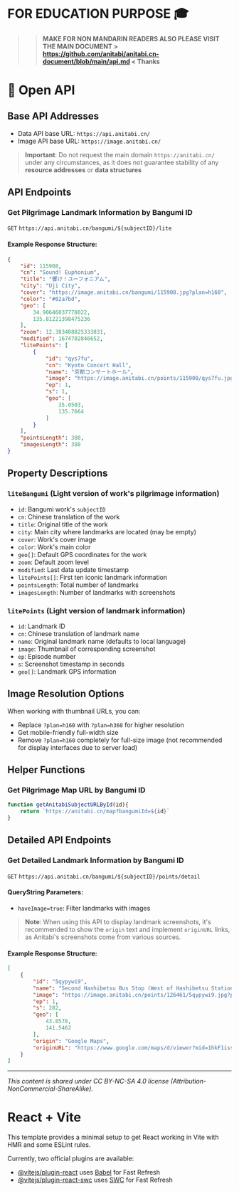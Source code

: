 # FOR EDUCATION PURPOSE 🎓
> >
> > #### MAKE FOR NON MANDARIN READERS  ALSO PLEASE VISIT THE  MAIN DOCUMENT  > https://github.com/anitabi/anitabi.cn-document/blob/main/api.md < Thanks
 
# 🔧 Open API

## Base API Addresses
* Data API base URL: `https://api.anitabi.cn/`
* Image API base URL: `https://image.anitabi.cn/`

> **Important**: Do not request the main domain `https://anitabi.cn/` under any circumstances, as it does not guarantee stability of any **resource addresses** or **data structures**

## API Endpoints

### Get Pilgrimage Landmark Information by Bangumi ID
`GET` `https://api.anitabi.cn/bangumi/${subjectID}/lite`

#### Example Response Structure:
```json
{
    "id": 115908,
    "cn": "Sound! Euphonium",
    "title": "響け！ユーフォニアム",
    "city": "Uji City",
    "cover": "https://image.anitabi.cn/bangumi/115908.jpg?plan=h160",
    "color": "#02a7bd",
    "geo": [
        34.90646037778022,
        135.81221398475236
    ],
    "zoom": 12.383488825333831,
    "modified": 1674702846652,
    "litePoints": [
        {
            "id": "qys7fu",
            "cn": "Kyoto Concert Hall",
            "name": "京都コンサートホール",
            "image": "https://image.anitabi.cn/points/115908/qys7fu.jpg?plan=h160",
            "ep": 1,
            "s": 1,
            "geo": [
                35.0503,
                135.7664
            ]
        }
    ],
    "pointsLength": 388,
    "imagesLength": 388
}
```

## Property Descriptions

### `liteBangumi` (Light version of work's pilgrimage information)
* `id`: Bangumi work's `subjectID`
* `cn`: Chinese translation of the work
* `title`: Original title of the work
* `city`: Main city where landmarks are located (may be empty)
* `cover`: Work's cover image
* `color`: Work's main color
* `geo[]`: Default GPS coordinates for the work
* `zoom`: Default zoom level
* `modified`: Last data update timestamp
* `litePoints[]`: First ten iconic landmark information
* `pointsLength`: Total number of landmarks
* `imagesLength`: Number of landmarks with screenshots

### `litePoints` (Light version of landmark information)
* `id`: Landmark ID
* `cn`: Chinese translation of landmark name
* `name`: Original landmark name (defaults to local language)
* `image`: Thumbnail of corresponding screenshot
* `ep`: Episode number
* `s`: Screenshot timestamp in seconds
* `geo[]`: Landmark GPS information

## Image Resolution Options

When working with thumbnail URLs, you can:
* Replace `?plan=h160` with `?plan=h360` for higher resolution
* Get mobile-friendly full-width size
* Remove `?plan=h160` completely for full-size image (not recommended for display interfaces due to server load)

## Helper Functions

### Get Pilgrimage Map URL by Bangumi ID
```javascript
function getAnitabiSubjectURLById(id){
    return `https://anitabi.cn/map?bangumiId=${id}`
}
```

## Detailed API Endpoints

### Get Detailed Landmark Information by Bangumi ID
`GET` `https://api.anitabi.cn/bangumi/${subjectID}/points/detail`

#### QueryString Parameters:
* `haveImage=true`: Filter landmarks with images

> **Note**: When using this API to display landmark screenshots, it's recommended to show the `origin` text and implement `originURL` links, as Anitabi's screenshots come from various sources.

#### Example Response Structure:
```json
[
    {
        "id": "5qypywi9",
        "name": "Second Hashibetsu Bus Stop (West of Hashibetsu Station)",
        "image": "https://image.anitabi.cn/points/126461/5qypywi9.jpg?plan=h160",
        "ep": 1,
        "s": 282,
        "geo": [
            43.8578,
            141.5462
        ],
        "origin": "Google Maps",
        "originURL": "https://www.google.com/maps/d/viewer?mid=1hkF1issn0oVQDeN4BIrBPp5b5Ek&ll=43.857864%2C141.546264&z=17"
    }
]
```

---

*This content is shared under CC BY-NC-SA 4.0 license (Attribution-NonCommercial-ShareAlike).*

# React + Vite

This template provides a minimal setup to get React working in Vite with HMR and some ESLint rules.

Currently, two official plugins are available:

- [@vitejs/plugin-react](https://github.com/vitejs/vite-plugin-react/blob/main/packages/plugin-react/README.md) uses [Babel](https://babeljs.io/) for Fast Refresh
- [@vitejs/plugin-react-swc](https://github.com/vitejs/vite-plugin-react-swc) uses [SWC](https://swc.rs/) for Fast Refresh
